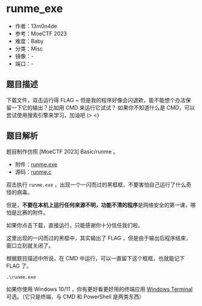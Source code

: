 # runme_exe

- 作者：13m0n4de
- 参考：MoeCTF 2023
- 难度：Baby
- 分类：Misc
- 镜像：-
- 端口：-

## 题目描述

下载文件，双击运行得 FLAG ~
但是我的程序好像会闪退欸，能不能想个办法保留一下它的输出？比如用 CMD 来运行它试试？
如果你不知道什么是 CMD，可以尝试使用搜索引擎来学习，加油吧 (> \<)

## 题目解析

题目制作仿照 \[MoeCTF 2023\] Basic/runme 。

- 附件：[runme.exe](attachments/runme.exe)
- 源码：[runme.c](build/runme.c)

双击执行 `runme.exe` ，出现一个一闪而过的黑框框，不要害怕自己运行了什么奇怪的病毒。

但是，**不要在本机上运行任何来源不明，功能不清的程序**是网络安全的第一课，哪怕是比赛的附件。

如果你点击下载，直接运行，只能感谢你十分信任我们啦。

这里出现的一闪而过的黑框中，其实输出了 FLAG ，但是由于输出后程序结束，窗口立刻就关闭了。

根据题目描述中所说，在 CMD 中运行，可以一直留下这个框框，也就能记下 FLAG 了。

```
.\runme.exe
```

如果你使用 Windows 10/11 ，你有更好看更好用的终端应用 [Windows Terminal](https://apps.microsoft.com/store/detail/windows-terminal/9N0DX20HK701) 可选。（它只是终端，与 CMD 和 PowerShell 是两类东西）
